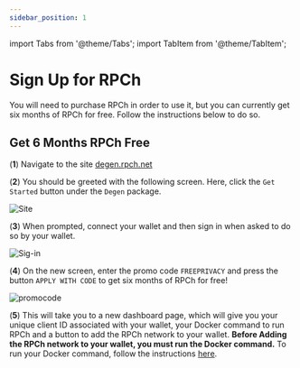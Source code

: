 ```yaml
---
sidebar_position: 1
---
```


import Tabs from '@theme/Tabs';
import TabItem from '@theme/TabItem';

# Sign Up for RPCh

You will need to purchase RPCh in order to use it, but you can currently get six months of RPCh for free. Follow the instructions below to do so. 

## Get 6 Months RPCh Free

(**1**) Navigate to the site [degen.rpch.net](https://degen.rpch.net/)

(**2**) You should be greeted with the following screen. Here, click the `Get Started` button under the `Degen` package.

![Site](/img/degen-page-1.png)

(**3**) When prompted, connect your wallet and then sign in when asked to do so by your wallet.

![Sig-in](/img/degen-page-2.png)

(**4**) On the new screen, enter the promo code `FREEPRIVACY` and press the button `APPLY WITH CODE` to get six months of RPCh for free!

![promocode](/img/degen-page-3.png)

(**5**) This will take you to a new dashboard page, which will give you your unique client ID associated with your wallet, your Docker command to run RPCh and a button to add the RPCh network to your wallet. **Before Adding the RPCh network to your wallet, you must run the Docker command.** To run your Docker command, follow the instructions [here](./getting-started-with-docker.md#getting-started-with-docker).